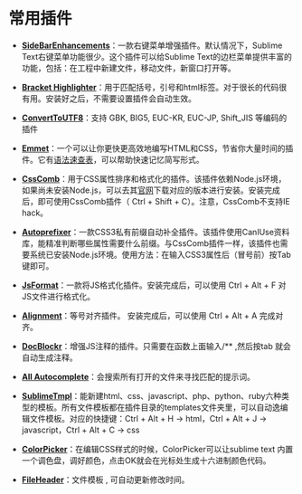# 常用插件

* **[SideBarEnhancements](https://github.com/titoBouzout/SideBarEnhancements)**：一款右键菜单增强插件。默认情况下，Sublime Text右键菜单功能很少。这个插件可以给Sublime Text的边栏菜单提供丰富的功能，包括：在工程中新建文件，移动文件，新窗口打开等。

* **[Bracket Highlighter](https://github.com/facelessuser/BracketHighlighter)**：用于匹配括号，引号和html标签。对于很长的代码很有用。安装好之后，不需要设置插件会自动生效。

* **[ConvertToUTF8](https://github.com/seanliang/ConvertToUTF8)**：支持 GBK, BIG5, EUC-KR, EUC-JP, Shift\_JIS 等编码的插件

* **[Emmet](https://github.com/sergeche/emmet-sublime)**：一个可以让你更快更高效地编写HTML和CSS，节省你大量时间的插件。它有[语法速查表](http://docs.emmet.io/cheat-sheet/)，可以帮助快速记忆简写形式。

* **[CssComb](https://github.com/csscomb/sublime-csscomb)**：用于CSS属性排序和格式化的插件。该插件依赖Node.js环境，如果尚未安装Node.js，可以去其[官网](https://nodejs.org/en/)下载对应的版本进行安装。安装完成后，即可使用CssComb插件（ Ctrl + Shift + C）。注意，CssComb不支持IE hack。

* **[Autoprefixer](https://github.com/sindresorhus/sublime-autoprefixer)**：一款CSS3私有前缀自动补全插件。该插件使用CanIUse资料库，能精准判断哪些属性需要什么前缀。与CssComb插件一样，该插件也需要系统已安装Node.js环境。使用方法：在输入CSS3属性后（冒号前）按Tab键即可。

* **[JsFormat](https://github.com/jdc0589/JsFormat)**：一款将JS格式化插件。安装完成后，可以使用 Ctrl + Alt + F 对JS文件进行格式化。

* **[Alignment](https://packagecontrol.io/packages/Alignment)**：等号对齐插件。 安装完成后，可以使用 Ctrl + Alt + A 完成对齐。

* **[DocBlockr](https://packagecontrol.io/packages/DocBlockr)**：增强JS注释的插件。只需要在函数上面输入\/\*\* ,然后按tab 就会自动生成注释。

* **[All Autocomplete](https://github.com/alienhard/SublimeAllAutocomplete)**：会搜索所有打开的文件来寻找匹配的提示词。

* **[SublimeTmpl](https://github.com/kairyou/SublimeTmpl)**：能新建html、css、javascript、php、python、ruby六种类型的模板。所有文件模板都在插件目录的templates文件夹里，可以自动逸编辑文件模板。对应的快捷键：Ctrl + Alt + H -&gt; html，Ctrl + Alt + J -&gt; javascript，Ctrl + Alt + C -&gt; css

* **[ColorPicker](http://weslly.github.io/ColorPicker/)**：在编辑CSS样式的时候，ColorPicker可以让sublime text 内置一个调色盘，调好颜色，点击OK就会在光标处生成十六进制颜色代码。

* **[FileHeader](https://github.com/shiyanhui/FileHeader)**：文件模板 , 可自动更新修改时间。


